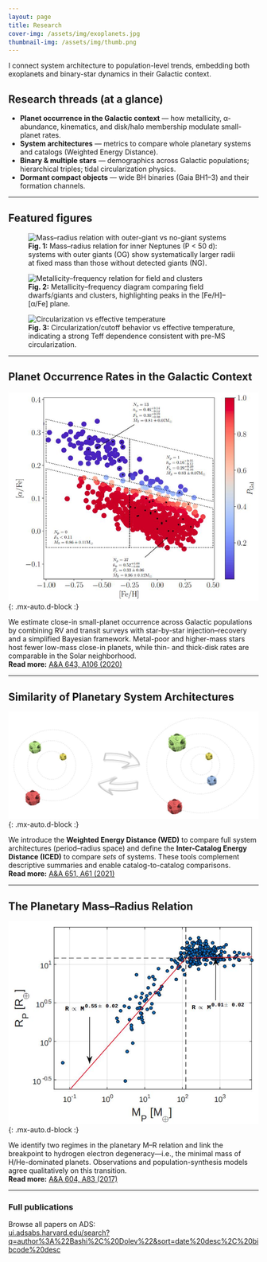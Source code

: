 ```yaml
---
layout: page
title: Research
cover-img: /assets/img/exoplanets.jpg
thumbnail-img: /assets/img/thumb.png
---
```


I connect system architecture to population-level trends, embedding both exoplanets and binary-star dynamics in their Galactic context. 

## Research threads (at a glance)

- **Planet occurrence in the Galactic context** — how metallicity, α-abundance, kinematics, and disk/halo membership modulate small-planet rates.  
- **System architectures** — metrics to compare whole planetary systems and catalogs (Weighted Energy Distance).  
- **Binary & multiple stars** — demographics across Galactic populations; hierarchical triples; tidal circularization physics.  
- **Dormant compact objects** — wide BH binaries (Gaia BH1–3) and their formation channels.

---

## Featured figures

<div class="fig-grid">
  <figure>
    <img src="/assets/img/research/MR_NP_OG.jpg" alt="Mass–radius relation with outer-giant vs no-giant systems">
    <figcaption><b>Fig. 1:</b> Mass–radius relation for inner Neptunes (P &lt; 50 d): systems with outer giants (OG) show systematically larger radii at fixed mass than those without detected giants (NG).</figcaption>
  </figure>
  <figure>
    <img src="/assets/img/research/feh_F_GC.jpg" alt="Metallicity–frequency relation for field and clusters">
    <figcaption><b>Fig. 2:</b> Metallicity–frequency diagram comparing field dwarfs/giants and clusters, highlighting peaks in the [Fe/H]–[α/Fe] plane.</figcaption>
  </figure>
  <figure>
    <img src="/assets/img/research/teff_P0_circ.jpg" alt="Circularization vs effective temperature">
    <figcaption><b>Fig. 3:</b> Circularization/cutoff behavior vs effective temperature, indicating a strong Teff dependence consistent with pre-MS circularization.</figcaption>
  </figure>
</div>


---

## Planet Occurrence Rates in the Galactic Context

![HARPS Galactic](/assets/img/HARPSgalactic.jpeg){: .mx-auto.d-block :}

We estimate close-in small-planet occurrence across Galactic populations by combining RV and transit surveys with star-by-star injection–recovery and a simplified Bayesian framework. Metal-poor and higher-mass stars host fewer low-mass close-in planets, while thin- and thick-disk rates are comparable in the Solar neighborhood.  
**Read more:** [A&A 643, A106 (2020)](https://ui.adsabs.harvard.edu/abs/2020A%26A...643A.106B/abstract)

---

## Similarity of Planetary System Architectures

![PASSta](/assets/img/PASSta.jpeg){: .mx-auto.d-block :}

We introduce the **Weighted Energy Distance (WED)** to compare full system architectures (period–radius space) and define the **Inter-Catalog Energy Distance (ICED)** to compare *sets* of systems. These tools complement descriptive summaries and enable catalog-to-catalog comparisons.  
**Read more:** [A&A 651, A61 (2021)](https://ui.adsabs.harvard.edu/abs/2021A%26A...651A..61B/abstract)

---

## The Planetary Mass–Radius Relation

![MR](/assets/img/MR.jpeg){: .mx-auto.d-block :}

We identify two regimes in the planetary M–R relation and link the breakpoint to hydrogen electron degeneracy—i.e., the minimal mass of H/He-dominated planets. Observations and population-synthesis models agree qualitatively on this transition.  
**Read more:** [A&A 604, A83 (2017)](https://ui.adsabs.harvard.edu/abs/2017A%26A...604A..83B/abstract)

---

### Full publications

Browse all papers on ADS:  
[ui.adsabs.harvard.edu/search?q=author%3A%22Bashi%2C%20Dolev%22&sort=date%20desc%2C%20bibcode%20desc](https://ui.adsabs.harvard.edu/search/q=author%3A%22Bashi%2C%20Dolev%22&sort=date%20desc%2C%20bibcode%20desc&p_=0)
